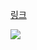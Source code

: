 [링크](https://www.acmicpc.net/problem/15684)

<img src="https://skillicons.dev/icons?i=cpp" />

```

```
